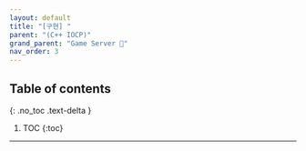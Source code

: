 ```yaml
---
layout: default
title: "[구현] "
parent: "(C++ IOCP)"
grand_parent: "Game Server 👾"
nav_order: 3
---
```


## Table of contents
{: .no_toc .text-delta }

1. TOC
{:toc}

---